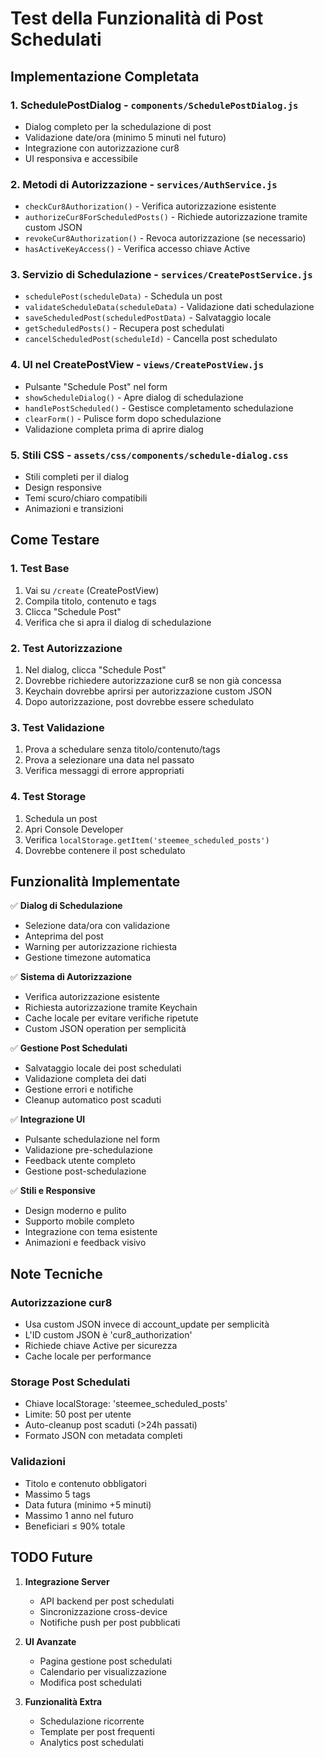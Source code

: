 # Test della Funzionalità di Post Schedulati

## Implementazione Completata

### 1. **SchedulePostDialog** - `components/SchedulePostDialog.js`
- Dialog completo per la schedulazione di post
- Validazione date/ora (minimo 5 minuti nel futuro)
- Integrazione con autorizzazione cur8
- UI responsiva e accessibile

### 2. **Metodi di Autorizzazione** - `services/AuthService.js`
- `checkCur8Authorization()` - Verifica autorizzazione esistente
- `authorizeCur8ForScheduledPosts()` - Richiede autorizzazione tramite custom JSON
- `revokeCur8Authorization()` - Revoca autorizzazione (se necessario)
- `hasActiveKeyAccess()` - Verifica accesso chiave Active

### 3. **Servizio di Schedulazione** - `services/CreatePostService.js`
- `schedulePost(scheduleData)` - Schedula un post
- `validateScheduleData(scheduleData)` - Validazione dati schedulazione
- `saveScheduledPost(scheduledPostData)` - Salvataggio locale
- `getScheduledPosts()` - Recupera post schedulati
- `cancelScheduledPost(scheduleId)` - Cancella post schedulato

### 4. **UI nel CreatePostView** - `views/CreatePostView.js`
- Pulsante "Schedule Post" nel form
- `showScheduleDialog()` - Apre dialog di schedulazione
- `handlePostScheduled()` - Gestisce completamento schedulazione
- `clearForm()` - Pulisce form dopo schedulazione
- Validazione completa prima di aprire dialog

### 5. **Stili CSS** - `assets/css/components/schedule-dialog.css`
- Stili completi per il dialog
- Design responsive
- Temi scuro/chiaro compatibili
- Animazioni e transizioni

## Come Testare

### 1. **Test Base**
1. Vai su `/create` (CreatePostView)
2. Compila titolo, contenuto e tags
3. Clicca "Schedule Post"
4. Verifica che si apra il dialog di schedulazione

### 2. **Test Autorizzazione**
1. Nel dialog, clicca "Schedule Post"
2. Dovrebbe richiedere autorizzazione cur8 se non già concessa
3. Keychain dovrebbe aprirsi per autorizzazione custom JSON
4. Dopo autorizzazione, post dovrebbe essere schedulato

### 3. **Test Validazione**
1. Prova a schedulare senza titolo/contenuto/tags
2. Prova a selezionare una data nel passato
3. Verifica messaggi di errore appropriati

### 4. **Test Storage**
1. Schedula un post
2. Apri Console Developer
2. Verifica `localStorage.getItem('steemee_scheduled_posts')`
3. Dovrebbe contenere il post schedulato

## Funzionalità Implementate

✅ **Dialog di Schedulazione**
- Selezione data/ora con validazione
- Anteprima del post
- Warning per autorizzazione richiesta
- Gestione timezone automatica

✅ **Sistema di Autorizzazione**
- Verifica autorizzazione esistente
- Richiesta autorizzazione tramite Keychain
- Cache locale per evitare verifiche ripetute
- Custom JSON operation per semplicità

✅ **Gestione Post Schedulati**
- Salvataggio locale dei post schedulati
- Validazione completa dei dati
- Gestione errori e notifiche
- Cleanup automatico post scaduti

✅ **Integrazione UI**
- Pulsante schedulazione nel form
- Validazione pre-schedulazione
- Feedback utente completo
- Gestione post-schedulazione

✅ **Stili e Responsive**
- Design moderno e pulito
- Supporto mobile completo
- Integrazione con tema esistente
- Animazioni e feedback visivo

## Note Tecniche

### Autorizzazione cur8
- Usa custom JSON invece di account_update per semplicità
- L'ID custom JSON è 'cur8_authorization'
- Richiede chiave Active per sicurezza
- Cache locale per performance

### Storage Post Schedulati
- Chiave localStorage: 'steemee_scheduled_posts'
- Limite: 50 post per utente
- Auto-cleanup post scaduti (>24h passati)
- Formato JSON con metadata completi

### Validazioni
- Titolo e contenuto obbligatori
- Massimo 5 tags
- Data futura (minimo +5 minuti)
- Massimo 1 anno nel futuro
- Beneficiari ≤ 90% totale

## TODO Future

1. **Integrazione Server**
   - API backend per post schedulati
   - Sincronizzazione cross-device
   - Notifiche push per post pubblicati

2. **UI Avanzate**
   - Pagina gestione post schedulati
   - Calendario per visualizzazione
   - Modifica post schedulati

3. **Funzionalità Extra**
   - Schedulazione ricorrente
   - Template per post frequenti
   - Analytics post schedulati
